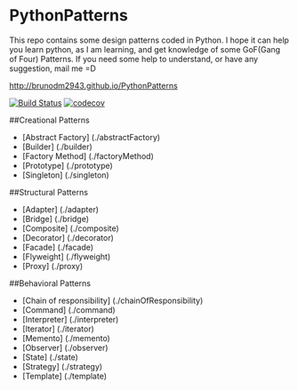 # PythonPatterns
This repo contains some design patterns coded in Python. I hope it can help you learn python, as I am learning, and get knowledge of some GoF(Gang of Four) Patterns. If you need some help to understand, or have any suggestion, mail me =D

http://brunodm2943.github.io/PythonPatterns

[![Build Status](https://travis-ci.org/BrunoDM2943/PythonPatterns.svg?branch=master)](https://travis-ci.org/BrunoDM2943/PythonPatterns)
[![codecov](https://codecov.io/gh/BrunoDM2943/PythonPatterns/branch/master/graph/badge.svg)](https://codecov.io/gh/BrunoDM2943/PythonPatterns)


##Creational Patterns

* [Abstract Factory] (./abstractFactory)
* [Builder] (./builder)
* [Factory Method] (./factoryMethod)
* [Prototype] (./prototype)
* [Singleton] (./singleton)

##Structural Patterns

* [Adapter] (./adapter)
* [Bridge] (./bridge)
* [Composite] (./composite)
* [Decorator] (./decorator)
* [Facade] (./facade)
* [Flyweight] (./flyweight)
* [Proxy] (./proxy)

##Behavioral Patterns

* [Chain of responsibility] (./chainOfResponsibility)
* [Command] (./command)
* [Interpreter] (./interpreter)
* [Iterator] (./iterator)
* [Memento] (./memento)
* [Observer] (./observer)
* [State] (./state)
* [Strategy] (./strategy)
* [Template] (./template)
